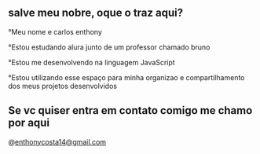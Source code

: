 ## salve meu nobre, oque o traz aqui?
°Meu nome e carlos enthony

°Estou estudando alura junto de um professor chamado bruno

°Estou me desenvolvendo na linguagem JavaScript

°Estou utilizando esse espaço para minha organizao e compartilhamento dos meus projetos desenvolvidos

## Se vc quiser entra em contato comigo me chamo por aqui
@enthonycosta14@gmail.com
